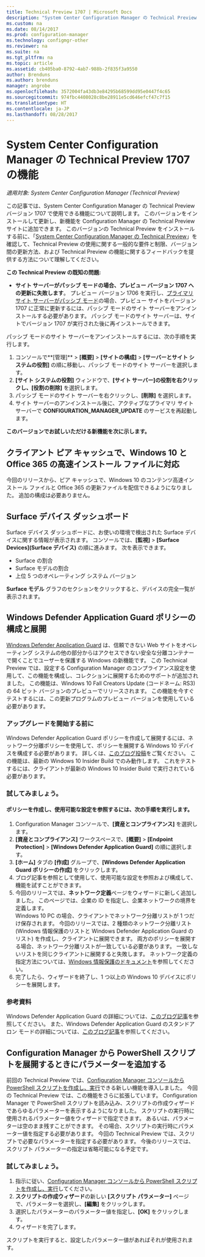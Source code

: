```yaml
---
title: Technical Preview 1707 | Microsoft Docs
description: "System Center Configuration Manager の Technical Preview バージョン 1707 で使用できる機能について説明します。"
ms.custom: na
ms.date: 08/14/2017
ms.prod: configuration-manager
ms.technology: configmgr-other
ms.reviewer: na
ms.suite: na
ms.tgt_pltfrm: na
ms.topic: article
ms.assetid: cb405ba0-8792-4ab7-988b-2f835f3a9550
author: Brenduns
ms.author: brenduns
manager: angrobe
ms.openlocfilehash: 3572004fa43db3e84295b68599dd95e0447f4c65
ms.sourcegitcommit: 974fbc4408028c8be28911e5cd646efcf47c7f15
ms.translationtype: HT
ms.contentlocale: ja-JP
ms.lasthandoff: 08/28/2017
---
```

# <a name="capabilities-in-technical-preview-1707-for-system-center-configuration-manager"></a>System Center Configuration Manager の Technical Preview 1707 の機能

*適用対象: System Center Configuration Manager (Technical Preview)*

この記事では、System Center Configuration Manager の Technical Preview バージョン 1707 で使用できる機能について説明します。 このバージョンをインストールして更新し、新機能を Configuration Manager の Technical Preview サイトに追加できます。 このバージョンの Technical Preview をインストールする前に、「[System Center Configuration Manager の Technical Preview](../../core/get-started/technical-preview.md)」を確認して、Technical Preview の使用に関する一般的な要件と制限、バージョン間の更新方法、および Technical Preview の機能に関するフィードバックを提供する方法について理解してください。     


<!--  Known Issues Template   
**Known Issues in this Technical Preview:**
-   **Issue Name**. Details
    Workaround details.
-->

**この Technical Preview の既知の問題:**
-   **サイト サーバーがパッシブ モードの場合、プレビュー バージョン 1707 への更新に失敗します**。 プレビュー バージョン 1706 を実行し、[プライマリ サイト サーバーがパッシブ モード](/sccm/core/get-started/capabilities-in-technical-preview-1706#site-server-role-high-availability)の場合、プレビュー サイトをバージョン 1707 に正常に更新するには、パッシブ モードのサイト サーバーをアンインストールする必要があります。 パッシブ モードのサイト サーバーは、サイトでバージョン 1707 が実行された後に再インストールできます。

  パッシブ モードのサイト サーバーをアンインストールするには、次の手順を実行します。
  1. コンソールで**[管理]** > **[概要]** > **[サイトの構成]** > **[サーバーとサイト システムの役割]** の順に移動し、パッシブ モードのサイト サーバーを選択します。
  2. **[サイト システムの役割]** ウィンドウで、**[サイト サーバー]**の役割を右クリックし、**[役割の削除]** を選択します。
  3. パッシブ モードのサイト サーバーを右クリックし、**[削除]** を選択します。
  4. サイト サーバーのアンインストール後に、アクティブなプライマリ サイト サーバーで **CONFIGURATION_MANAGER_UPDATE** のサービスを再起動します。



**このバージョンでお試しいただける新機能を次に示します。**  

<!--  Rough Section Template
##  FEATURE

### Procedure 1
### Try it out!  
 Try to complete the following tasks and then send us **Feedback** from the **Home** tab of the Ribbon to let us know how it worked:
 -  Task 1
 -  Task 2              
-->

## <a name="client-peer-cache-support-for-express-installation-files-for-windows-10-and-office-365"></a>クライアント ピア キャッシュで、Windows 10 と Office 365 の高速インストール ファイルに対応
<!-- 1352486 -->
今回のリリースから、ピア キャッシュで、Windows 10 のコンテンツ高速インストール ファイルと Office 365 の更新ファイルを配信できるようになりました。 追加の構成は必要ありません。

## <a name="surface-device-dashboard"></a>Surface デバイス ダッシュボード
<!--1355788-->
Surface デバイス ダッシュボードに、お使いの環境で検出された Surface デバイスに関する情報が表示されます。 コンソールでは、**[監視]** > **[Surface Devices]\(Surface デバイス\)** の順に進みます。 次を表示できます。
- Surface の割合
- Surface モデルの割合
- 上位 5 つのオペレーティング システム バージョン

**Surface モデル** グラフのセクションをクリックすると、デバイスの完全一覧が表示されます。  

## <a name="configure-and-deploy-windows-defender-application-guard-policies"></a>Windows Defender Application Guard ポリシーの構成と展開
<!-- 1351960 -->

[Windows Defender Application Guard](https://blogs.windows.com/msedgedev/2016/09/27/application-guard-microsoft-edge/#XLxEbcpkuKcFebrw.97) は、信頼できない Web サイトをオペレーティング システムの他の部分からはアクセスできない安全な分離コンテナーで開くことでユーザーを保護する Windows の新機能です。 この Technical Preview では、設定する Configuration Manager のコンプライアンス設定を使用して、この機能を構成し、コレクションに展開するためのサポートが追加されました。 この機能は、Windows 10 Fall Creators Update (コードネーム: RS3) の 64 ビット バージョンのプレビューでリリースされます。 この機能を今すぐテストするには、この更新プログラムのプレビュー バージョンを使用している必要があります。

### <a name="before-you-start"></a>アップグレードを開始する前に

Windows Defender Application Guard ポリシーを作成して展開するには、ネットワーク分離ポリシーを使用して、ポリシーを展開する Windows 10 デバイスを構成する必要があります。 詳しくは、[このブログ投稿](https://blogs.windows.com/msedgedev/2016/09/27/application-guard-microsoft-edge/#BmJGKPfSjHHzsMmI.97)をご覧ください。 この機能は、最新の Windows 10 Insider Build でのみ動作します。 これをテストするには、クライアントが最新の Windows 10 Insider Build で実行されている必要があります。

### <a name="try-it-out"></a>試してみましょう。

#### <a name="to-create-a-policy-and-to-browse-the-available-settings"></a>ポリシーを作成し、使用可能な設定を参照するには、次の手順を実行します。

1. Configuration Manager コンソールで、**[資産とコンプライアンス]** を選択します。
2. **[資産とコンプライアンス]** ワークスペースで、**[概要]** > **[Endpoint Protection]** > **[Windows Defender Application Guard]** の順に選択します。
3. **[ホーム]** タブの **[作成]** グループで、**[Windows Defender Application Guard ポリシーの作成]** をクリックします。
4. ブログ記事を参照として使用して、使用可能な設定を参照および構成して、機能を試すことができます。
5. 今回のリリースでは、**ネットワーク定義**ページをウィザードに新しく追加しました。 このページでは、企業の ID を指定し、企業ネットワークの境界を定義します。<br>Windows 10 PC の場合、クライアントでネットワーク分離リストが 1 つだけ保存されます。 今回のリリースでは、2 種類のネットワーク分離リスト (Windows 情報保護のリストと Windows Defender Application Guard のリスト) を作成し、クライアントに展開できます。 両方のポリシーを展開する場合、ネットワーク分離リストが一致している必要があります。 一致しないリストを同じクライアントに展開すると失敗します。
ネットワーク定義の指定方法については、[Windows 情報保護のドキュメント](https://docs.microsoft.com/windows/threat-protection/windows-information-protection/create-wip-policy-using-sccm)を参照してください。
6. 完了したら、ウィザードを終了し、1 つ以上の Windows 10 デバイスにポリシーを展開します。

### <a name="further-reading"></a>参考資料
Windows Defender Application Guard の詳細については、[このブログ記事](https://blogs.windows.com/msedgedev/2016/09/27/application-guard-microsoft-edge/#BmJGKPfSjHHzsMmI.97)を参照してください。 また、Windows Defender Application Guard のスタンドアロン モードの詳細については、[このブログ記事](https://techcommunity.microsoft.com/t5/Windows-Insider-Program/Windows-Defender-Application-Guard-Standalone-mode/td-p/66903)を参照してください。

## <a name="add-parameters-when-you-deploy-powershell-scripts-from-configuration-manager"></a>Configuration Manager から PowerShell スクリプトを展開するときにパラメーターを追加する

<!-- 1236459 --->

前回の Technical Preview では、[Configuration Manager コンソールから PowerShell スクリプトを作成し、実行](/sccm/core/get-started/capabilities-in-technical-preview-1706#create-and-run-powershell-scripts-from-the-configuration-manager-console)できる新しい機能を導入しました。
今回の Technical Preview では、この機能をさらに拡張しています。 Configuration Manager で PowerShell スクリプトを読み込み、スクリプトの作成ウィザードであらゆるパラメーターを表示するようになりました。 スクリプトの実行時に使用されるパラメーター値をウィザードで指定できます。 あるいは、パラメーターは空のまま残すことができます。 その場合、スクリプトの実行時にパラメーター値を指定する必要があります。
今回の Technical Preview では、スクリプトで必要なパラメーターを指定する必要があります。 今後のリリースでは、スクリプト パラメーターの指定は省略可能になる予定です。

### <a name="try-it-out"></a>試してみましょう。

1. 指示に従い、[Configuration Manager コンソールから PowerShell スクリプトを作成し、実行](/sccm/core/get-started/capabilities-in-technical-preview-1706#create-and-run-powershell-scripts-from-the-configuration-manager-console)してください。
2. **スクリプトの作成ウィザード**の新しい **[スクリプト パラメーター]** ページで、パラメーターを選択し、**[編集]** をクリックします。
3. 選択したパラメーターのパラメーター値を指定し、**[OK]** をクリックします。
4. ウィザードを完了します。

スクリプトを実行すると、設定したパラメーター値があればそれが使用されます。
